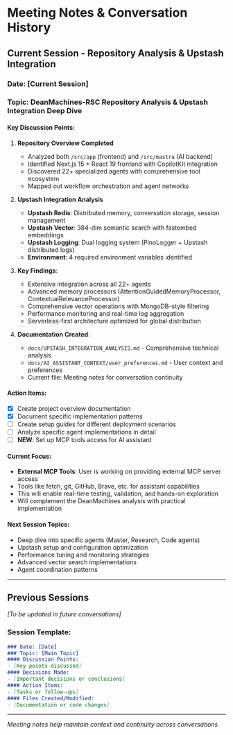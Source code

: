 # Meeting Notes & Conversation History

## Current Session - Repository Analysis & Upstash Integration

### Date: [Current Session]
### Topic: DeanMachines-RSC Repository Analysis & Upstash Integration Deep Dive

#### Key Discussion Points:

1. **Repository Overview Completed**
   - Analyzed both `/src/app` (frontend) and `/src/mastra` (AI backend)
   - Identified Next.js 15 + React 19 frontend with CopilotKit integration
   - Discovered 22+ specialized agents with comprehensive tool ecosystem
   - Mapped out workflow orchestration and agent networks

2. **Upstash Integration Analysis**
   - **Upstash Redis**: Distributed memory, conversation storage, session management
   - **Upstash Vector**: 384-dim semantic search with fastembed embeddings
   - **Upstash Logging**: Dual logging system (PinoLogger + Upstash distributed logs)
   - **Environment**: 4 required environment variables identified

3. **Key Findings**:
   - Extensive integration across all 22+ agents
   - Advanced memory processors (AttentionGuidedMemoryProcessor, ContextualRelevanceProcessor)
   - Comprehensive vector operations with MongoDB-style filtering
   - Performance monitoring and real-time log aggregation
   - Serverless-first architecture optimized for global distribution

4. **Documentation Created**:
   - `docs/UPSTASH_INTEGRATION_ANALYSIS.md` - Comprehensive technical analysis
   - `docs/AI_ASSISTANT_CONTEXT/user_preferences.md` - User context and preferences
   - Current file: Meeting notes for conversation continuity

#### Action Items:
- [x] Create project overview documentation
- [x] Document specific implementation patterns
- [ ] Create setup guides for different deployment scenarios
- [ ] Analyze specific agent implementations in detail
- [ ] **NEW**: Set up MCP tools access for AI assistant

#### Current Focus:
- **External MCP Tools**: User is working on providing external MCP server access
- Tools like fetch, git, GitHub, Brave, etc. for assistant capabilities
- This will enable real-time testing, validation, and hands-on exploration
- Will complement the DeanMachines analysis with practical implementation

#### Next Session Topics:
- Deep dive into specific agents (Master, Research, Code agents)
- Upstash setup and configuration optimization
- Performance tuning and monitoring strategies
- Advanced vector search implementations
- Agent coordination patterns

---

## Previous Sessions
*[To be updated in future conversations]*

### Session Template:
```markdown
### Date: [Date]
### Topic: [Main Topic]
#### Discussion Points:
- [Key points discussed]
#### Decisions Made:
- [Important decisions or conclusions]
#### Action Items:
- [Tasks or follow-ups]
#### Files Created/Modified:
- [Documentation or code changes]
```

---
*Meeting notes help maintain context and continuity across conversations*